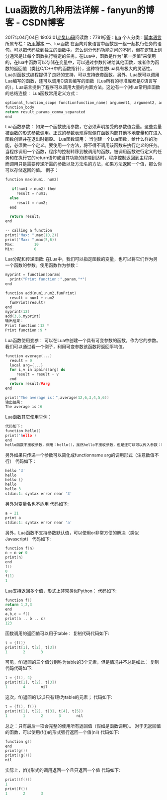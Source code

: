 # Lua函数的几种用法详解 - fanyun的博客 - CSDN博客
2017年04月04日 19:03:01[老樊Lu码](https://me.csdn.net/fanyun_01)阅读数：7781标签：[lua](https://so.csdn.net/so/search/s.do?q=lua&t=blog)
个人分类：[脚本语言](https://blog.csdn.net/fanyun_01/article/category/6838309)
所属专栏：[巧用脚本](https://blog.csdn.net/column/details/15130.html)
一、lua函数
在面向对象语言中函数是一组一起执行任务的语句。可以把代码放到独立的函数中。怎么划分代码功能之间的不同，但在逻辑上划分通常是让每个函数执行特定的任务。在Lua中，函数是作为"第一类值"来使用的，在lua中函数可以存储在变量中，可以通过参数传递给其他函数，或者作为函数的返回值（类比C/C++中的函数指针），这种特性使Lua具有极大的灵活性。Lua对函数式编程提供了良好的支持，可以支持嵌套函数。另外，Lua既可以调用Lua编写的函数，还可以调用C语言编写的函数（Lua所有的标准库都是C语言写的）。Lua语言提供了程序可以调用大量的内置方法。这边有一个对lua常用库函数的总结连接：
Lua函数常用定义方式：
```cpp
optional_function_scope functionfunction_name( argument1, argument2, argument3..., argumentn)
function_body
return result_params_comma_separated
end
```
Lua函数参数：
如果一个函数使用参数，它必须声明接受的参数值变量。这些变量被函数的形式参数调用。正式的参数表现得就像在函数内部其他本地变量和在进入函数创建并在退出时销毁。
Lua函数调用：
当创建一个Lua函数，给什么样的功能，必须做一个定义。要使用一个方法，将不得不调用该函数来执行定义的任务。
当程序调用一个函数，程序的控制转移到被调用的函数。被调用函数进行定义的任务和在执行它的return语句或当其功能的终端到达时，程序控制返回到主程序。
而调用只是需要传递所需的参数以及方法名的方法，如果方法返回一个值，那么你可以存储返回的值。
例子：
```cpp
function max(num1, num2)
 
   if(num1 > num2) then
     result = num1;
  else
     result = num2;
  end
 
  return result;
end
 
-- calling a function
print("Max: ",max(10,2))
print("Max: ",max(5,6))
Max:         10
Min:         6
```
Lua分配和传递函数:
在Lua中，我们可以指定函数的变量，也可以将它们作为另一个函数的参数。使用函数作为参数：
```cpp
myprint = function(param)
  print("Print function：",param,"*")
end
 
function add(num1,num2,funPrint)
  result = num1 + num2
  funPrint(result)
end
myprint(12)
add(3,6,myprint)
输出结果：
Print function：12 *
Print function：9 *
```
Lua函数使用变参：
可以在Lua中创建一个具有可变参数的函数，作为它的参数。我们可以通过看一个例子，利用可变参数该函数将返回平均值。
```cpp
function average(...)
  result = 0
  local arg={...}
  for i,v in ipairs(arg) do
     result = result + v
  end
  return result/#arg
end
 
print("The average is：",average(12,6,3,4,5,6))
输出结果：
The average is：6
```
Lua函数其它使用举例：
```cpp
代码如下：
function hello()
print('hello')
end
hello函数不接收参数，调用：hello()，虽然hello不接收参数，但是还可以可以传入参数：hello(32)
```
另外如果只传递一个参数可以简化成functionname arg的调用形式（注意数值不行）
代码如下：
```cpp
hello '3'
hello
hello {}
hello
hello 3
stdin:1: syntax error near '3'
```
另外对变量名也不适用
代码如下:
```cpp
a = 21
print a
stdin:1: syntax error near 'a'
```
另外，Lua函数不支持参数默认值，可以使用or非常方便的解决（类似Javascript）
代码如下:
```cpp
function f(n)
n = n or 0
print(n)
end
f()
0
f(1)
1
```
Lua支持返回多个值，形式上非常类似Python：
代码如下:
```cpp
function f()
return 1,2,3
end
a,b,c = f()
print(a .. b .. c)
123
```
函数调用的返回值可以用于table：
复制代码代码如下:
```cpp
t = {f()}
print(t[1], t[2], t[3])
1       2       3
```
可见，f()返回的三个值分别称为table的3个元素，但是情况并不总是如此：
复制代码代码如下:
```cpp
t = {f(), 4}
print(t[1], t[2], t[3])
1       4       nil
```
这次，f()返回的1,2,3只有1称为table的元素；
代码如下:
```cpp
t = {f(), f()}
print(t[1], t[2], t[3], t[4], t[5])
1       1       2       3       nil
```
总之：只有最后一项会完整的使用所有返回值（假如是函数调用）。
对于无返回值的函数，可以使用(f())的形式强行返回一个值(nil)
代码如下:
```cpp
function g()
end
print(g())
print((g()))
nil
```
实际上，(f())形式的调用返回一个且只返回一个值
代码如下:
```cpp
print((f()))
1
print(f())
1       2       3
```
